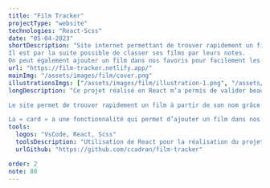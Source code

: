 ```yaml
---
title: "Film Tracker"
projectType: "website"
technologies: "React-Scss"
date: "05-04-2023"
shortDescription: "Site internet permettant de trouver rapidement un film, de découvrir sa note, son synopsis, son genre …
Il est par la suite possible de classer ses films par leurs notes.
On peut également ajouter un film dans nos favoris pour facilement les retrouver."
url: "https://film-tracker.netlify.app/"
mainImg: "/assets/images/film/cover.png"
illustrationsImgs: ["/assets/images/film/illustration-1.png", "/assets/images/film/illustration-2.png", "/assets/images/film/illustration-3.png"]
longDescription: "Ce projet réalisé en React m’a permis de valider beaucoup de concept du framework. 

Le site permet de trouver rapidement un film à partir de son nom grâce a l’appel a une API, les résultats s’affichent ensuite dans des « card ». L’ensemble des résultats peuvent être par la suite trier de façon croissante ou décroissant par rapport à leurs notes.

La « card » a une fonctionnalité qui permet d’ajouter un film dans nos favoris, en les stockants dans le local storage."
tools:
  logos: "VsCode, React, Scss"
  toolsDescription: "Utilisation de React pour la réalisation du projet mais également de la librairie framer motion qui m’a permis de créer des animations et d’en randomiser certaines."
  urlGithub: "https://github.com/ccadran/film-tracker"

order: 2
note: 80
---
```

